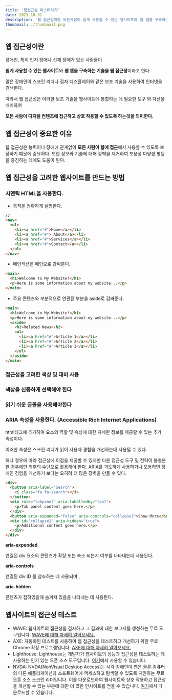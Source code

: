 ```yaml
---
title: '웹접근성 마스터하기'
date: 2023-10-31
description: '웹 접근성이랑 모든사람이 쉽게 사용할 수 있는 웹사이트와 웹 앱을 구축하는 기술이다.'
thumbnail: ./thumbnail.png
---
```


## 웹 접근성이란

장애인, 특히 인지 장애나 신체 장애가 있는 사람들이

**쉽게 사용할 수 있는 웹사이트**와 **웹 앱을 구축하는 기술을 웹 접근성**이라고 한다.

많은 장애인이 스크린 리더나 점자 디스플레이와 같은 보조 기술을 사용하여 인터넷을 검색한다.

따라서 웹 접근성은 이러한 보조 기술을 웹사이트에 통합하는 데 필요한 도구 와 자산을 배치하여

**모든 사람이 디지털 컨텐츠에 접근하고 상호 작용할 수 있도록 하는것을 의미한다.**

## 웹 접근성이 중요한 이유

웹 접근성은 능력이나 장애에 관계없이 **모든 사람이 웹에 접근**해서 사용할 수 있도록 보장하기 떄문에 중요하다. 또한 정보와 기술에 대해 장벽을 제거하여 포용성 다양성 평등을 증진하는 데에도 도움이 된다.

## 웹 접근성을 고려한 웹사이트를 만드는 방법

### **시멘틱 HTML을 사용한다.**

- 목적을 정확하게 설명한다.

```html
//
<nav>
  <ul>
    <li><a href="#">Home</a></li>
    <li><a href="#"> About</a></li>
    <li><a href="#">Services</a></li>
    <li><a href="#">Contact</a></li>
  </ul>
</nav>
```

- 메인섹션은 메인으로 감싸준다.

```html
<main>
  <h1>Welcome to My Website!</h1>
  <p>Here is some information about my website...</p>
</main>
```

- 주요 콘텐츠와 부분적으로 연관된 부분을 aside로 감싸준다.

```html
<main>
  <h1>Welcome to My Website!</h1>
  <p>Here is some information about my website...</p>
  <aside>
    <h2>Related News</h2>
    <ul>
      <li><a href="#">Article 1</a></li>
      <li><a href="#">Article 2</a></li>
      <li><a href="#">Article 3</a></li>
    </ul>
  </aside>
</main>
```

### 접근성을 고려한 색상 및 대비 사용

### 색상을 신중하게 선택해야 한다

### 읽기 쉬운 글꼴을 사용해야한다

### ARIA 속성을 사용한다. (Accessible Rich Internet Applications)

html태그에 추가하여 요소의 역할 및 속성에 대한 자세한 정보를 제공할 수 있는 추가 속성이다.

이러한 속성은 스크린 리더가 읽어 사용자 경험을 개선하는데 사용될 수 있다.

허나 경우에 따라 접근성에 이점을 제공할 수 있지만 다른 접근성 도구 및 전략이 불충분한 경우에만 최후의 수단으로 활용해야 한다. ARIA를 과도하게 사용하거나 오용하면 장애인 경험을 개선하기 보다는 오히려 더 많은 장벽을 만들 수 있다.

```html
<div>
  <button aria-label="Search">
    <i class="fa fa-search"></i>
  </button>
  <div role="tabpanel" aria-labelledby="tab1">
    <p>Tab panel content goes here.</p>
  </div>
  <button aria-expanded="false" aria-controls="collapse1">Show More</button>
  <div id="collapse1" aria-hidden="true">
    <p>Additional content goes here.</p>
  </div>
</div>
```

**aria-expended**

연결된 div 요소의 콘텐츠가 확장 또는 축소 되는지 여부를 나타내는데 사용된다.

**aria-controls**

연결된 div ID 를 참조하는 데 사용되며 ,

**aria-hidden**

콘텐츠가 접혀있을때 숨겨져 있음을 나타내는 데 사용된다.

## **웹사이트의 접근성 테스트**

- WAVE: 웹사이트의 접근성을 검사하고 그 결과에 대한 보고서를 생성하는 무료 도구입니다. [WAVE에 대해 자세히 알아보세요.](https://wave.webaim.org/)
- AXE: 자동화된 테스트를 사용하여 웹 접근성을 테스트하고 개선하기 위한 무료 Chrome 확장 프로그램입니다. [AXE에 대해 자세히 알아보세요.](https://chrome.google.com/webstore/detail/axe-devtools-web-%20%0Aaccessib/lhdoppojpmngadmnindnejefpokejbdd)
- Lighthouse: Lighthouse는 개발자가 웹사이트의 성능과 접근성을 테스트하는 데 사용하는 인기 있는 오픈 소스 도구입니다. [여기](https://developer.chrome.com/docs/lighthouse/overview/#:~:text=Lighthouse%20is%20an%20open%2Dsource,apps%2C%20SEO%2C%20and%20more)에서 사용할 수 있습니다.
- NVDA: NVDA(NonVisual Desktop Access)는 시각 장애인이 웹은 물론 컴퓨터의 다른 애플리케이션과 소프트웨어에 액세스하고 탐색할 수 있도록 지원하는 무료 오픈 소스 스크린 리더입니다. 이를 다운로드하여 웹사이트와 상호 작용하고 접근성을 개선할 수 있는 부분에 대한 더 많은 인사이트를 얻을 수 있습니다. [여기](https://www.nvaccess.org/)에서 다운로드할 수 있습니다.
